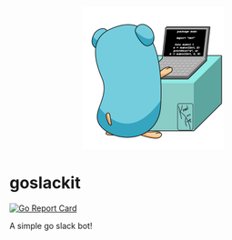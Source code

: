 <p align="center">
  <img src="gopher-typing.gif" height="250">
</p>

# goslackit

[![Go Report Card](https://goreportcard.com/badge/github.com/tempor1s/goslackit)](https://goreportcard.com/report/github.com/tempor1s/goslackit)

A simple go slack bot!